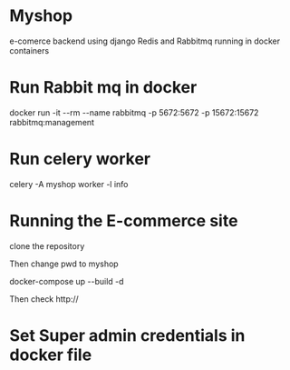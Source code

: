 # Myshop
e-comerce backend using django Redis and Rabbitmq running in docker containers

# Run Rabbit mq in docker
docker run -it --rm --name rabbitmq -p 5672:5672 -p 15672:15672 rabbitmq:management

# Run celery worker 
celery -A myshop worker -l info

# Running the E-commerce site
clone the repository

Then  change pwd to myshop


docker-compose up --build -d

Then check http://<ip>


# Set Super admin credentials in docker file